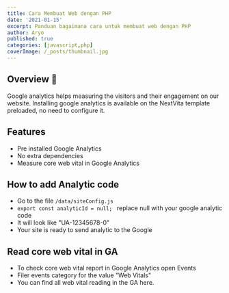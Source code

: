 ```yaml
---
title: Cara Membuat Web dengan PHP
date: '2021-01-15'
excerpt: Panduan bagaimana cara untuk membuat web dengan PHP
author: Aryo
published: true
categories: [javascript,php]
coverImage: /_posts/thumbnail.jpg
---
```


## Overview 📝

Google analytics helps measuring the visitors and their engagement on our website. Installing google analytics is available on the NextVita template preloaded, no need to configure it. 


## Features
- Pre installed Google Analytics
- No extra dependencies
- Measure core web vital in Google Analytics

## How to add Analytic code
- Go to the file ``` /data/siteConfig.js ``` 
- ```export const analyticId = null; ``` replace null with your google analytic code 
- It will look like "UA-12345678-0" 
- Your site is ready to send analytic to the Google

## Read core web vital in GA

- To check core web vital report in Google Analytics open Events
- Filer events category for the value "Web Vitals" 
- You can find all web vital reading in the GA here. 